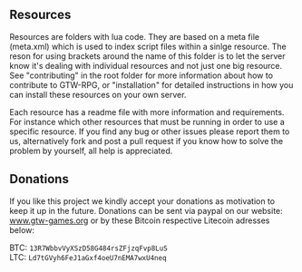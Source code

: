 ## Resources
Resources are folders with lua code. They are based on a meta file (meta.xml) which is used to index script files within a sinlge resource. The reson for using brackets around the name of this folder is to let the server know it's dealing with individual resources and not just one big resource. See "contributing" in the root folder for more information about how to contribute to GTW-RPG, or "installation" for detailed instructions in how you can install these resources on your own server. 

Each resource has a readme file with more information and requirements. For instance which other resources that must be running in order to use a specific resource. If you find any bug or other issues please report them to us, alternatively fork and post a pull request if you know how to solve the problem by yourself, all help is appreciated.

## Donations
If you like this project we kindly accept your donations as motivation to keep it up in the future. Donations can be sent via paypal on our website: www.gtw-games.org or by these Bitcoin respective Litecoin adresses below:

BTC: `13R7WbbvVyXSzD58G484rsZFjzqFvp8LuS`<br>
LTC: `Ld7tGVyh6FeJ1aGxf4oeU7nEMA7wxU4neq`
